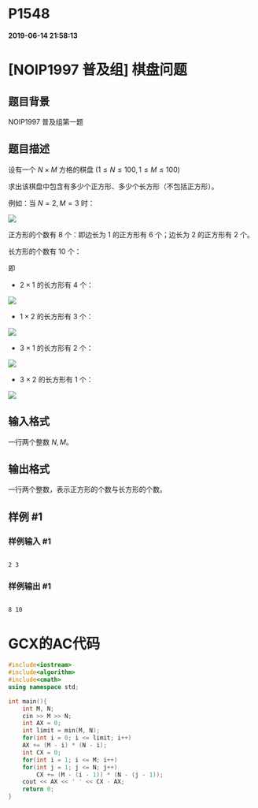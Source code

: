 
# P1548

**2019-06-14 21:58:13**
    
# [NOIP1997 普及组] 棋盘问题

## 题目背景

NOIP1997 普及组第一题

## 题目描述

设有一个 $N \times M$ 方格的棋盘 $(1≤N≤100,1≤M≤100)$

求出该棋盘中包含有多少个正方形、多少个长方形（不包括正方形）。

例如：当 $N=2, M=3$ 时：

![](https://cdn.luogu.com.cn/upload/image_hosting/kkidop2i.png)

   
正方形的个数有 $8$ 个：即边长为 $1$ 的正方形有 $6$ 个；边长为 $2$ 的正方形有 $2$ 个。

长方形的个数有 $10$ 个：

即  

- $2 \times 1$ 的长方形有 $4$ 个：

![](https://cdn.luogu.com.cn/upload/image_hosting/vhazon60.png)

- $1 \times 2$ 的长方形有 $3$ 个：  

![](https://cdn.luogu.com.cn/upload/image_hosting/jr40fqzv.png)

- $3 \times 1$ 的长方形有 $2$ 个：  

![](https://cdn.luogu.com.cn/upload/image_hosting/ja0mx48f.png)

- $3 \times 2$ 的长方形有 $1$ 个：  

![](https://cdn.luogu.com.cn/upload/image_hosting/kkidop2i.png)

## 输入格式

一行两个整数 $N,M$。

## 输出格式

一行两个整数，表示正方形的个数与长方形的个数。

## 样例 #1

### 样例输入 #1

```
2 3
```

### 样例输出 #1

```
8 10
```

# GCX的AC代码
```cpp
#include<iostream>
#include<algorithm>
#include<cmath>
using namespace std;

int main(){
    int M, N;
    cin >> M >> N;
    int AX = 0;
    int limit = min(M, N);
    for(int i = 0; i <= limit; i++)
	AX += (M - i) * (N - i);
    int CX = 0;
    for(int i = 1; i <= M; i++)
	for(int j = 1; j <= N; j++)
	    CX += (M - (i - 1)) * (N - (j - 1));
    cout << AX << ' ' << CX - AX;
    return 0;
}

```

